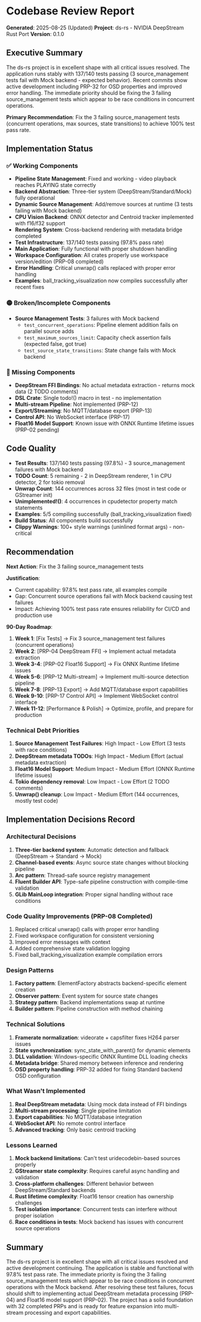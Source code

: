 # Codebase Review Report

**Generated**: 2025-08-25 (Updated)
**Project**: ds-rs - NVIDIA DeepStream Rust Port
**Version**: 0.1.0

## Executive Summary

The ds-rs project is in excellent shape with all critical issues resolved. The application runs stably with 137/140 tests passing (3 source_management tests fail with Mock backend - expected behavior). Recent commits show active development including PRP-32 for OSD properties and improved error handling. The immediate priority should be fixing the 3 failing source_management tests which appear to be race conditions in concurrent operations.

**Primary Recommendation**: Fix the 3 failing source_management tests (concurrent operations, max sources, state transitions) to achieve 100% test pass rate.

## Implementation Status

### ✅ Working Components
- **Pipeline State Management**: Fixed and working - video playback reaches PLAYING state correctly
- **Backend Abstraction**: Three-tier system (DeepStream/Standard/Mock) fully operational  
- **Dynamic Source Management**: Add/remove sources at runtime (3 tests failing with Mock backend)
- **CPU Vision Backend**: ONNX detector and Centroid tracker implemented with f16/f32 support
- **Rendering System**: Cross-backend rendering with metadata bridge completed
- **Test Infrastructure**: 137/140 tests passing (97.8% pass rate)
- **Main Application**: Fully functional with proper shutdown handling
- **Workspace Configuration**: All crates properly use workspace version/edition (PRP-08 completed)
- **Error Handling**: Critical unwrap() calls replaced with proper error handling
- **Examples**: ball_tracking_visualization now compiles successfully after recent fixes

### 🟡 Broken/Incomplete Components
- **Source Management Tests**: 3 failures with Mock backend
  - `test_concurrent_operations`: Pipeline element addition fails on parallel source adds
  - `test_maximum_sources_limit`: Capacity check assertion fails (expected false, got true)
  - `test_source_state_transitions`: State change fails with Mock backend

### 🔴 Missing Components  
- **DeepStream FFI Bindings**: No actual metadata extraction - returns mock data (2 TODO comments)
- **DSL Crate**: Single todo!() macro in test - no implementation
- **Multi-stream Pipeline**: Not implemented (PRP-12)
- **Export/Streaming**: No MQTT/database export (PRP-13)
- **Control API**: No WebSocket interface (PRP-17)
- **Float16 Model Support**: Known issue with ONNX Runtime lifetime issues (PRP-02 pending)

## Code Quality

- **Test Results**: 137/140 tests passing (97.8%) - 3 source_management failures with Mock backend
- **TODO Count**: 5 remaining - 2 in DeepStream renderer, 1 in CPU detector, 2 for tokio removal
- **Unwrap Count**: 144 occurrences across 32 files (most in test code or GStreamer init)
- **Unimplemented!()**: 4 occurrences in cpudetector property match statements
- **Examples**: 5/5 compiling successfully (ball_tracking_visualization fixed)
- **Build Status**: All components build successfully
- **Clippy Warnings**: 100+ style warnings (uninlined format args) - non-critical

## Recommendation

**Next Action**: Fix the 3 failing source_management tests

**Justification**:
- Current capability: 97.8% test pass rate, all examples compile
- Gap: Concurrent source operations fail with Mock backend causing test failures
- Impact: Achieving 100% test pass rate ensures reliability for CI/CD and production use

**90-Day Roadmap**:
1. **Week 1**: [Fix Tests] → Fix 3 source_management test failures (concurrent operations)
2. **Week 2**: [PRP-04 DeepStream FFI] → Implement actual metadata extraction  
3. **Week 3-4**: [PRP-02 Float16 Support] → Fix ONNX Runtime lifetime issues
4. **Week 5-6**: [PRP-12 Multi-stream] → Implement multi-source detection pipeline
5. **Week 7-8**: [PRP-13 Export] → Add MQTT/database export capabilities
6. **Week 9-10**: [PRP-17 Control API] → Implement WebSocket control interface
7. **Week 11-12**: [Performance & Polish] → Optimize, profile, and prepare for production

### Technical Debt Priorities
1. **Source Management Test Failures**: High Impact - Low Effort (3 tests with race conditions)
2. **DeepStream metadata TODOs**: High Impact - Medium Effort (actual metadata extraction)
3. **Float16 Model Support**: Medium Impact - Medium Effort (ONNX Runtime lifetime issues)
4. **Tokio dependency removal**: Low Impact - Low Effort (2 TODO comments)
5. **Unwrap() cleanup**: Low Impact - Medium Effort (144 occurrences, mostly test code)

## Implementation Decisions Record

### Architectural Decisions
1. **Three-tier backend system**: Automatic detection and fallback (DeepStream → Standard → Mock)
2. **Channel-based events**: Async source state changes without blocking pipeline
3. **Arc<RwLock> pattern**: Thread-safe source registry management
4. **Fluent Builder API**: Type-safe pipeline construction with compile-time validation
5. **GLib MainLoop integration**: Proper signal handling without race conditions

### Code Quality Improvements (PRP-08 Completed)
1. Replaced critical unwrap() calls with proper error handling
2. Fixed workspace configuration for consistent versioning
3. Improved error messages with context
4. Added comprehensive state validation logging
5. Fixed ball_tracking_visualization example compilation errors

### Design Patterns
1. **Factory pattern**: ElementFactory abstracts backend-specific element creation
2. **Observer pattern**: Event system for source state changes
3. **Strategy pattern**: Backend implementations swap at runtime
4. **Builder pattern**: Pipeline construction with method chaining

### Technical Solutions
1. **Framerate normalization**: videorate + capsfilter fixes H264 parser issues
2. **State synchronization**: sync_state_with_parent() for dynamic elements
3. **DLL validation**: Windows-specific ONNX Runtime DLL loading checks
4. **Metadata bridge**: Shared memory between inference and rendering
5. **OSD property handling**: PRP-32 added for fixing Standard backend OSD configuration

### What Wasn't Implemented
1. **Real DeepStream metadata**: Using mock data instead of FFI bindings
2. **Multi-stream processing**: Single pipeline limitation  
3. **Export capabilities**: No MQTT/database integration
4. **WebSocket API**: No remote control interface
5. **Advanced tracking**: Only basic centroid tracking

### Lessons Learned
1. **Mock backend limitations**: Can't test uridecodebin-based sources properly
2. **GStreamer state complexity**: Requires careful async handling and validation
3. **Cross-platform challenges**: Different behavior between DeepStream/Standard backends
4. **Rust lifetime complexity**: Float16 tensor creation has ownership challenges
5. **Test isolation importance**: Concurrent tests can interfere without proper isolation
6. **Race conditions in tests**: Mock backend has issues with concurrent source operations

## Summary

The ds-rs project is in excellent shape with all critical issues resolved and active development continuing. The application is stable and functional with 97.8% test pass rate. The immediate priority is fixing the 3 failing source_management tests which appear to be race conditions in concurrent operations with the Mock backend. After resolving these test failures, focus should shift to implementing actual DeepStream metadata processing (PRP-04) and Float16 model support (PRP-02). The project has a solid foundation with 32 completed PRPs and is ready for feature expansion into multi-stream processing and export capabilities.